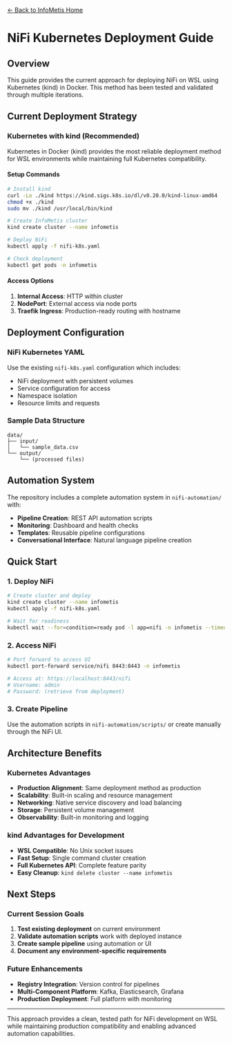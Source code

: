 [← Back to InfoMetis Home](../README.md)

# NiFi Kubernetes Deployment Guide

## Overview

This guide provides the current approach for deploying NiFi on WSL using Kubernetes (kind) in Docker. This method has been tested and validated through multiple iterations.

## Current Deployment Strategy

### **Kubernetes with kind (Recommended)**

Kubernetes in Docker (kind) provides the most reliable deployment method for WSL environments while maintaining full Kubernetes compatibility.

#### **Setup Commands**
```bash
# Install kind
curl -Lo ./kind https://kind.sigs.k8s.io/dl/v0.20.0/kind-linux-amd64
chmod +x ./kind
sudo mv ./kind /usr/local/bin/kind

# Create InfoMetis cluster
kind create cluster --name infometis

# Deploy NiFi
kubectl apply -f nifi-k8s.yaml

# Check deployment
kubectl get pods -n infometis
```

#### **Access Options**
1. **Internal Access**: HTTP within cluster
2. **NodePort**: External access via node ports
3. **Traefik Ingress**: Production-ready routing with hostname

## Deployment Configuration

### **NiFi Kubernetes YAML**
Use the existing `nifi-k8s.yaml` configuration which includes:
- NiFi deployment with persistent volumes
- Service configuration for access
- Namespace isolation
- Resource limits and requests

### **Sample Data Structure**
```
data/
├── input/
│   └── sample_data.csv
└── output/
    └── (processed files)
```

## Automation System

The repository includes a complete automation system in `nifi-automation/` with:
- **Pipeline Creation**: REST API automation scripts
- **Monitoring**: Dashboard and health checks
- **Templates**: Reusable pipeline configurations
- **Conversational Interface**: Natural language pipeline creation

## Quick Start

### **1. Deploy NiFi**
```bash
# Create cluster and deploy
kind create cluster --name infometis
kubectl apply -f nifi-k8s.yaml

# Wait for readiness
kubectl wait --for=condition=ready pod -l app=nifi -n infometis --timeout=300s
```

### **2. Access NiFi**
```bash
# Port forward to access UI
kubectl port-forward service/nifi 8443:8443 -n infometis

# Access at: https://localhost:8443/nifi
# Username: admin
# Password: (retrieve from deployment)
```

### **3. Create Pipeline**
Use the automation scripts in `nifi-automation/scripts/` or create manually through the NiFi UI.

## Architecture Benefits

### **Kubernetes Advantages**
- **Production Alignment**: Same deployment method as production
- **Scalability**: Built-in scaling and resource management
- **Networking**: Native service discovery and load balancing
- **Storage**: Persistent volume management
- **Observability**: Built-in monitoring and logging

### **kind Advantages for Development**
- **WSL Compatible**: No Unix socket issues
- **Fast Setup**: Single command cluster creation
- **Full Kubernetes API**: Complete feature parity
- **Easy Cleanup**: `kind delete cluster --name infometis`

## Next Steps

### **Current Session Goals**
1. **Test existing deployment** on current environment
2. **Validate automation scripts** work with deployed instance
3. **Create sample pipeline** using automation or UI
4. **Document any environment-specific requirements**

### **Future Enhancements**
- **Registry Integration**: Version control for pipelines
- **Multi-Component Platform**: Kafka, Elasticsearch, Grafana
- **Production Deployment**: Full platform with monitoring

---

This approach provides a clean, tested path for NiFi development on WSL while maintaining production compatibility and enabling advanced automation capabilities.